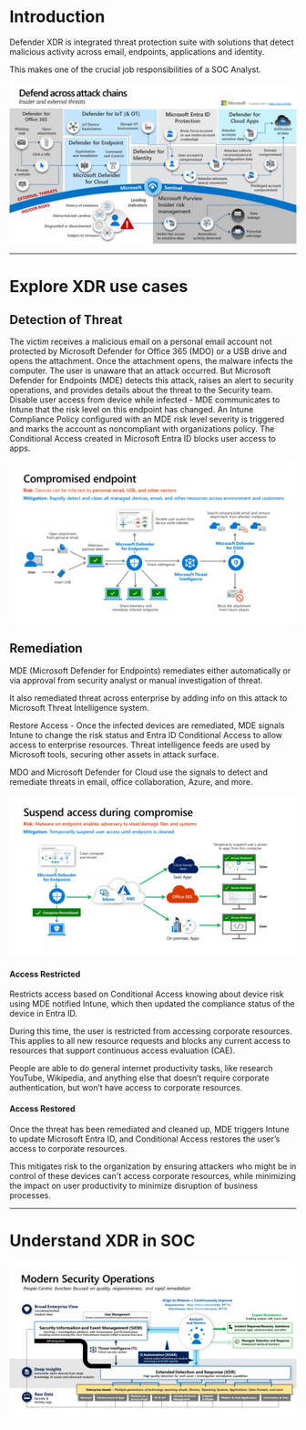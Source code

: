 # Introduction

Defender XDR is integrated threat protection suite with solutions that detect malicious activity across email, endpoints, applications and identity. 

This makes one of the crucial job responsibilities of a SOC Analyst.

![](../../Pasted%20image%2020240729223221.png)

---
# Explore XDR use cases

## Detection of Threat

The victim receives a malicious email on a personal email account not protected by Microsoft Defender for Office 365 (MDO) or a USB drive and opens the attachment. Once the attachment opens, the malware infects the computer. The user is unaware that an attack occurred. But Microsoft Defender for Endpoints (MDE) detects this attack, raises an alert to security operations, and provides details about the threat to the Security team. Disable user access from device while infected - MDE communicates to Intune that the risk level on this endpoint has changed. An Intune Compliance Policy configured with an MDE risk level severity is triggered and marks the account as noncompliant with organizations policy. The Conditional Access created in Microsoft Entra ID blocks user access to apps.

![](../../Pasted%20image%2020240729223826.png)

## Remediation

MDE (Microsoft Defender for Endpoints) remediates either automatically or via approval from security analyst or manual investigation of threat.

It also remediated threat across enterprise by adding info on this attack to Microsoft Threat Intelligence system.

Restore Access - Once the infected devices are remediated,  MDE signals Intune to change the risk status and Entra ID Conditional Access to allow access to enterprise resources. Threat intelligence feeds are used by Microsoft tools, securing other assets in attack surface.

MDO and Microsoft Defender for Cloud use the signals to detect and remediate threats in email, office collaboration, Azure, and more.

![](../../Pasted%20image%2020240729224713.png)

#### Access Restricted
Restricts access based on Conditional Access knowing about device risk using MDE notified Intune, which then updated the compliance status of the device in Entra ID.

During this time, the user is restricted from accessing corporate resources. This applies to all new resource requests and blocks any current access to resources that support continuous access evaluation (CAE). 

People are able to do general internet productivity tasks, like research YouTube, Wikipedia, and anything else that doesn’t require corporate authentication, but won’t have access to corporate resources.

#### Access Restored
Once the threat has been remediated and cleaned up, MDE triggers Intune to update Microsoft Entra ID, and Conditional Access restores the user’s access to corporate resources.

This mitigates risk to the organization by ensuring attackers who might be in control of these devices can't access corporate resources, while minimizing the impact on user productivity to minimize disruption of business processes.

---
# Understand XDR in SOC

![](../../Pasted%20image%2020240729225306.png)